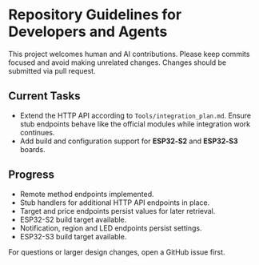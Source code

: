# Repository Guidelines for Developers and Agents

This project welcomes human and AI contributions. Please keep commits focused and
avoid making unrelated changes. Changes should be submitted via pull request.

## Current Tasks

- Extend the HTTP API according to `Tools/integration_plan.md`. Ensure stub
  endpoints behave like the official modules while integration work continues.
- Add build and configuration support for **ESP32‑S2** and **ESP32‑S3** boards.

## Progress

- Remote method endpoints implemented.
- Stub handlers for additional HTTP API endpoints in place.
- Target and price endpoints persist values for later retrieval.
- ESP32-S2 build target available.
- Notification, region and LED endpoints persist settings.
- ESP32-S3 build target available.

For questions or larger design changes, open a GitHub issue first.
